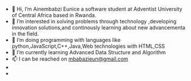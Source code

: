 - 👋 Hi, I’m Ainembabzi Eunice a software student at Adventist University of Central Africa based in Rwanda.
- 👀 I’m interested in solving problems through technology ,developing innovation solutions,and continously learning about new advancementa in the field.
- 🌱 I’m doing programming with languages like python,JavaScript,C++,Java,Web technologies with HTML,CSS
- 💞️ I’m currently learning Advanced Data Structure and Algorithm
- 📫 I can be reached on mbabazieun@gmail.com
- 
- 

<!---
eunice342/eunice342 is a ✨ special ✨ repository because its `README.md` (this file) appears on your GitHub profile.
You can click the Preview link to take a look at your changes.
--->
